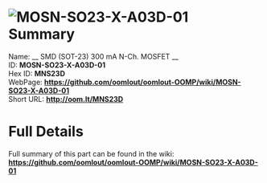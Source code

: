 
![MOSN-SO23-X-A03D-01](https://github.com/oomlout/oomlout-OOMP/blob/master/parts/MOSN-SO23-X-A03D-01/MOSN-SO23-X-A03D-01_420.jpg)   
Summary
=================
  
Name: __ SMD (SOT-23) 300 mA N-Ch. MOSFET __    
ID: __MOSN-SO23-X-A03D-01__   
Hex ID: __MNS23D__   
WebPage: __https://github.com/oomlout/oomlout-OOMP/wiki/MOSN-SO23-X-A03D-01__   
Short URL: __http://oom.lt/MNS23D__   

Full Details
==========================
Full summary of this part can be found in the wiki:   
__https://github.com/oomlout/oomlout-OOMP/wiki/MOSN-SO23-X-A03D-01__    

